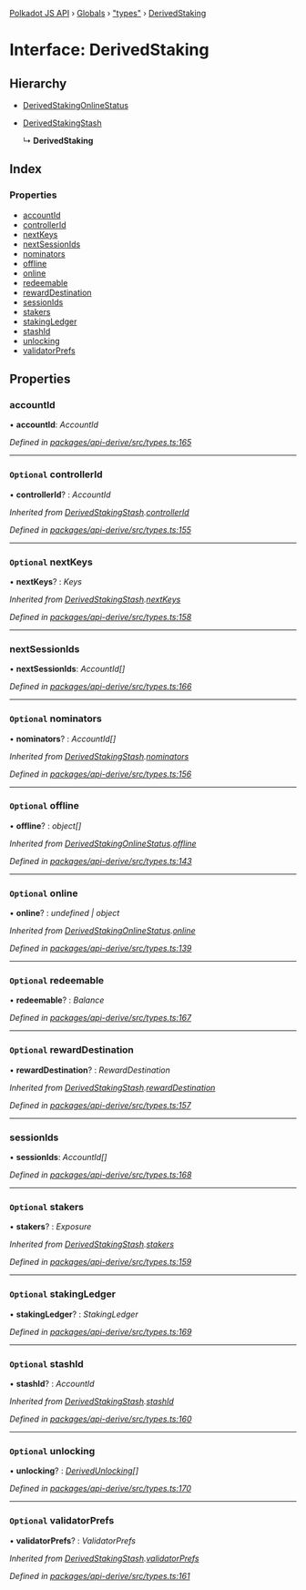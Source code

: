 [Polkadot JS API](../README.md) › [Globals](../globals.md) › ["types"](../modules/_types_.md) › [DerivedStaking](_types_.derivedstaking.md)

# Interface: DerivedStaking

## Hierarchy

* [DerivedStakingOnlineStatus](_types_.derivedstakingonlinestatus.md)

* [DerivedStakingStash](_types_.derivedstakingstash.md)

  ↳ **DerivedStaking**

## Index

### Properties

* [accountId](_types_.derivedstaking.md#accountid)
* [controllerId](_types_.derivedstaking.md#optional-controllerid)
* [nextKeys](_types_.derivedstaking.md#optional-nextkeys)
* [nextSessionIds](_types_.derivedstaking.md#nextsessionids)
* [nominators](_types_.derivedstaking.md#optional-nominators)
* [offline](_types_.derivedstaking.md#optional-offline)
* [online](_types_.derivedstaking.md#optional-online)
* [redeemable](_types_.derivedstaking.md#optional-redeemable)
* [rewardDestination](_types_.derivedstaking.md#optional-rewarddestination)
* [sessionIds](_types_.derivedstaking.md#sessionids)
* [stakers](_types_.derivedstaking.md#optional-stakers)
* [stakingLedger](_types_.derivedstaking.md#optional-stakingledger)
* [stashId](_types_.derivedstaking.md#optional-stashid)
* [unlocking](_types_.derivedstaking.md#optional-unlocking)
* [validatorPrefs](_types_.derivedstaking.md#optional-validatorprefs)

## Properties

###  accountId

• **accountId**: *AccountId*

*Defined in [packages/api-derive/src/types.ts:165](https://github.com/polkadot-js/api/blob/906732bcdc/packages/api-derive/src/types.ts#L165)*

___

### `Optional` controllerId

• **controllerId**? : *AccountId*

*Inherited from [DerivedStakingStash](_types_.derivedstakingstash.md).[controllerId](_types_.derivedstakingstash.md#optional-controllerid)*

*Defined in [packages/api-derive/src/types.ts:155](https://github.com/polkadot-js/api/blob/906732bcdc/packages/api-derive/src/types.ts#L155)*

___

### `Optional` nextKeys

• **nextKeys**? : *Keys*

*Inherited from [DerivedStakingStash](_types_.derivedstakingstash.md).[nextKeys](_types_.derivedstakingstash.md#optional-nextkeys)*

*Defined in [packages/api-derive/src/types.ts:158](https://github.com/polkadot-js/api/blob/906732bcdc/packages/api-derive/src/types.ts#L158)*

___

###  nextSessionIds

• **nextSessionIds**: *AccountId[]*

*Defined in [packages/api-derive/src/types.ts:166](https://github.com/polkadot-js/api/blob/906732bcdc/packages/api-derive/src/types.ts#L166)*

___

### `Optional` nominators

• **nominators**? : *AccountId[]*

*Inherited from [DerivedStakingStash](_types_.derivedstakingstash.md).[nominators](_types_.derivedstakingstash.md#optional-nominators)*

*Defined in [packages/api-derive/src/types.ts:156](https://github.com/polkadot-js/api/blob/906732bcdc/packages/api-derive/src/types.ts#L156)*

___

### `Optional` offline

• **offline**? : *object[]*

*Inherited from [DerivedStakingOnlineStatus](_types_.derivedstakingonlinestatus.md).[offline](_types_.derivedstakingonlinestatus.md#optional-offline)*

*Defined in [packages/api-derive/src/types.ts:143](https://github.com/polkadot-js/api/blob/906732bcdc/packages/api-derive/src/types.ts#L143)*

___

### `Optional` online

• **online**? : *undefined | object*

*Inherited from [DerivedStakingOnlineStatus](_types_.derivedstakingonlinestatus.md).[online](_types_.derivedstakingonlinestatus.md#optional-online)*

*Defined in [packages/api-derive/src/types.ts:139](https://github.com/polkadot-js/api/blob/906732bcdc/packages/api-derive/src/types.ts#L139)*

___

### `Optional` redeemable

• **redeemable**? : *Balance*

*Defined in [packages/api-derive/src/types.ts:167](https://github.com/polkadot-js/api/blob/906732bcdc/packages/api-derive/src/types.ts#L167)*

___

### `Optional` rewardDestination

• **rewardDestination**? : *RewardDestination*

*Inherited from [DerivedStakingStash](_types_.derivedstakingstash.md).[rewardDestination](_types_.derivedstakingstash.md#optional-rewarddestination)*

*Defined in [packages/api-derive/src/types.ts:157](https://github.com/polkadot-js/api/blob/906732bcdc/packages/api-derive/src/types.ts#L157)*

___

###  sessionIds

• **sessionIds**: *AccountId[]*

*Defined in [packages/api-derive/src/types.ts:168](https://github.com/polkadot-js/api/blob/906732bcdc/packages/api-derive/src/types.ts#L168)*

___

### `Optional` stakers

• **stakers**? : *Exposure*

*Inherited from [DerivedStakingStash](_types_.derivedstakingstash.md).[stakers](_types_.derivedstakingstash.md#optional-stakers)*

*Defined in [packages/api-derive/src/types.ts:159](https://github.com/polkadot-js/api/blob/906732bcdc/packages/api-derive/src/types.ts#L159)*

___

### `Optional` stakingLedger

• **stakingLedger**? : *StakingLedger*

*Defined in [packages/api-derive/src/types.ts:169](https://github.com/polkadot-js/api/blob/906732bcdc/packages/api-derive/src/types.ts#L169)*

___

### `Optional` stashId

• **stashId**? : *AccountId*

*Inherited from [DerivedStakingStash](_types_.derivedstakingstash.md).[stashId](_types_.derivedstakingstash.md#optional-stashid)*

*Defined in [packages/api-derive/src/types.ts:160](https://github.com/polkadot-js/api/blob/906732bcdc/packages/api-derive/src/types.ts#L160)*

___

### `Optional` unlocking

• **unlocking**? : *[DerivedUnlocking](../modules/_types_.md#derivedunlocking)[]*

*Defined in [packages/api-derive/src/types.ts:170](https://github.com/polkadot-js/api/blob/906732bcdc/packages/api-derive/src/types.ts#L170)*

___

### `Optional` validatorPrefs

• **validatorPrefs**? : *ValidatorPrefs*

*Inherited from [DerivedStakingStash](_types_.derivedstakingstash.md).[validatorPrefs](_types_.derivedstakingstash.md#optional-validatorprefs)*

*Defined in [packages/api-derive/src/types.ts:161](https://github.com/polkadot-js/api/blob/906732bcdc/packages/api-derive/src/types.ts#L161)*
